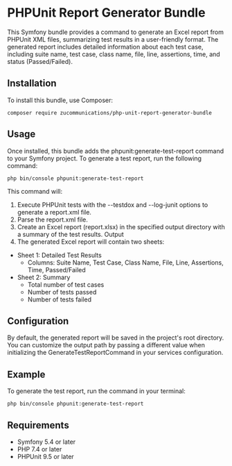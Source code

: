 # PHPUnit Report Generator Bundle
This Symfony bundle provides a command to generate an Excel report from PHPUnit XML files, summarizing test results in a user-friendly format. The generated report includes detailed information about each test case, including suite name, test case, class name, file, line, assertions, time, and status (Passed/Failed).

## Installation
To install this bundle, use Composer:

```composer require zucommunications/php-unit-report-generator-bundle```

## Usage
Once installed, this bundle adds the phpunit:generate-test-report command to your Symfony project.
To generate a test report, run the following command:

```php bin/console phpunit:generate-test-report```

This command will:

1. Execute PHPUnit tests with the --testdox and --log-junit options to generate a report.xml file.
2. Parse the report.xml file.
3. Create an Excel report (report.xlsx) in the specified output directory with a summary of the test results.
Output
4. The generated Excel report will contain two sheets:

- Sheet 1: Detailed Test Results
  - Columns: Suite Name, Test Case, Class Name, File, Line, Assertions, Time, Passed/Failed
- Sheet 2: Summary
  - Total number of test cases 
  - Number of tests passed 
  - Number of tests failed

## Configuration
By default, the generated report will be saved in the project's root directory. You can customize the output path by passing a different value when initializing the GenerateTestReportCommand in your services configuration.

## Example
To generate the test report, run the command in your terminal:

```php bin/console phpunit:generate-test-report```

## Requirements
- Symfony 5.4 or later
- PHP 7.4 or later
- PHPUnit 9.5 or later
